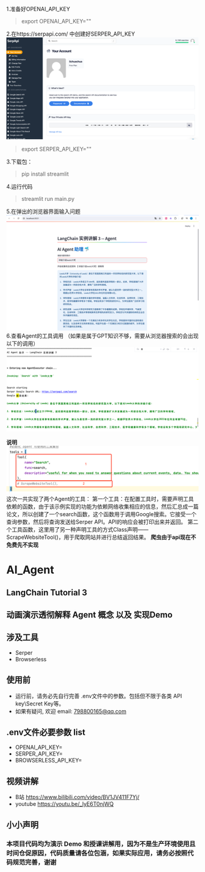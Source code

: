 1.准备好OPENAI_API_KEY
> export OPENAI_API_KEY=""  
> 
2.在https://serpapi.com/ 中创建好SERPER_API_KEY
![img.png](img.png)
> export SERPER_API_KEY=""
> 
3.下载包：
> pip install streamlit
> 
4.运行代码
> streamlit run main.py
> 
5.在弹出的浏览器界面输入问题
![img_1.png](img_1.png)
6.查看Agent的工具调用
（如果是属于GPT知识不够，需要从浏览器搜索的会出现以下的调用）
![img_2.png](img_2.png)

**说明**
![img_3.png](img_3.png)
这次一共实现了两个Agent的工具：
第一个工具：在配置工具时，需要声明工具依赖的函数，由于该示例实现的功能为依赖网络收集相应的信息，然后汇总成一篇论文，所以创建了一个search函数，这个函数用于调用Google搜索。它接受一个查询参数，然后将查询发送给Serper API。API的响应会被打印出来并返回。
第二个工具函数，这里用了另一种声明工具的方式Class声明—— ScrapeWebsiteTool()，用于爬取网站并进行总结返回结果。
**爬虫由于api现在不免费先不实现**



# AI_Agent
## LangChain Tutorial 3  
## 动画演示透彻解释 Agent 概念 以及 实现Demo 

 ## 涉及工具
* Serper
* Browserless

## 使用前
* 运行前，请务必先自行完善 .env文件中的参数。包括但不限于各类 API key\Secret Key等。
* 如果有疑问, 欢迎 email: 798800165@qq.com

## .env文件必要参数 list
* OPENAI_API_KEY=
* SERPER_API_KEY=
* BROWSERLESS_API_KEY=
  
## 视频讲解
* B站       https://www.bilibili.com/video/BV1JV411F7Yj/
* youtube   https://youtu.be/_lyE6T0njWQ

## 小小声明

### 本项目代码均为演示 Demo 和授课讲解用，因为不是生产环境使用且时间仓促原因，代码质量请各位包涵，如果实际应用，请务必按照代码规范完善，谢谢

